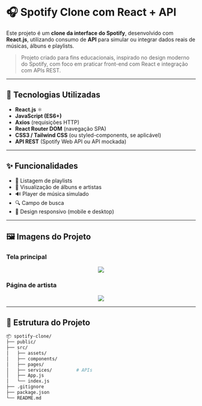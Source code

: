 # 🎧 Spotify Clone com React + API

Este projeto é um **clone da interface do Spotify**, desenvolvido com **React.js**, utilizando consumo de **API** para simular ou integrar dados reais de músicas, álbuns e playlists.

> Projeto criado para fins educacionais, inspirado no design moderno do Spotify, com foco em praticar front-end com React e integração com APIs REST.

---

## 🚀 Tecnologias Utilizadas

- **React.js** ⚛️
- **JavaScript (ES6+)**
- **Axios** (requisições HTTP)
- **React Router DOM** (navegação SPA)
- **CSS3 / Tailwind CSS** (ou styled-components, se aplicável)
- **API REST** (Spotify Web API ou API mockada)

---

## ✨ Funcionalidades

- 🎵 Listagem de playlists
- 🎤 Visualização de álbuns e artistas
- 🔊 Player de música simulado
- 🔍 Campo de busca
- 📱 Design responsivo (mobile e desktop)

---

## 🖼️ Imagens do Projeto

### Tela principal
<div align="center"> 
  <img src="https://i.postimg.cc/50YtfJSN/principal.png">
</div>

### Página de artista
<div align="center"> 
  <img src="https://i.postimg.cc/B6L2kd82/artistas.png">
</div>

---

## 📁 Estrutura do Projeto

```bash
📦 spotify-clone/
├── public/
├── src/
│   ├── assets/
│   ├── components/
│   ├── pages/
│   ├── services/         # APIs
│   ├── App.js
│   └── index.js
├── .gitignore
├── package.json
└── README.md
